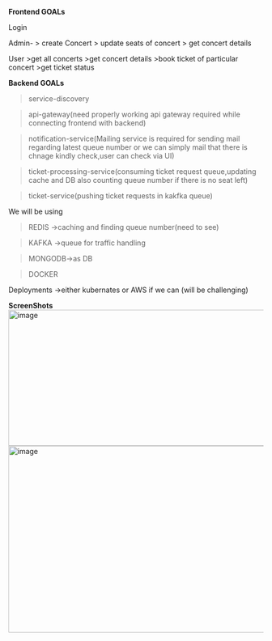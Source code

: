 **Frontend GOALs**

Login

Admin-  > create Concert
        > update seats of concert
        > get concert details
        
User    >get all concerts
        >get concert details
        >book ticket of particular concert
        >get ticket status


**Backend GOALs**

>service-discovery

>api-gateway(need properly working api gateway required while connecting frontend with backend)

>notification-service(Mailing service is required for sending mail regarding latest queue number or we can simply mail that there is chnage kindly check,user can check via UI)

>ticket-processing-service(consuming ticket request queue,updating cache and DB also counting queue number if there is no seat left)

>ticket-service(pushing ticket requests in kakfka queue)

We will be using 
>REDIS ->caching and finding queue number(need to see)

>KAFKA ->queue for traffic handling

>MONGODB->as DB

>DOCKER

Deployments ->either kubernates or AWS if we can (will be challenging)



**ScreenShots**
<img width="1345" height="269" alt="image" src="https://github.com/user-attachments/assets/0621c84d-4adb-4d9c-bdd9-8a59cff9a280" />
<img width="1364" height="369" alt="image" src="https://github.com/user-attachments/assets/b8c30367-875d-4bba-888f-24e081e0efc4" />



